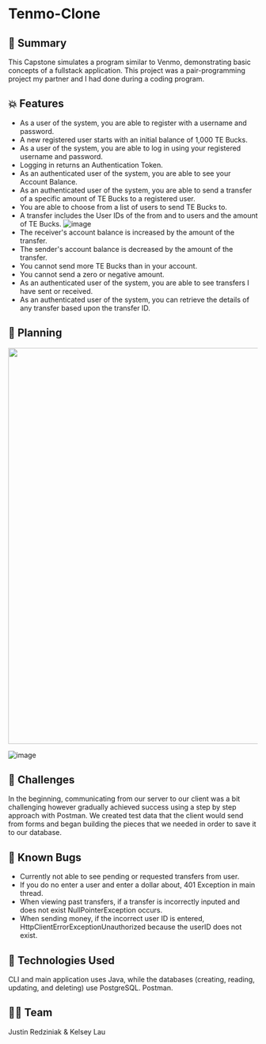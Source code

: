 # Tenmo-Clone

## 💸 Summary
This Capstone simulates a program similar to Venmo, demonstrating basic concepts of a fullstack application. This project was a pair-programming project my partner and I had done during a coding program.


## 💥 Features

- As a user of the system, you are able to register with a username and password.
- A new registered user starts with an initial balance of 1,000 TE Bucks.
- As a user of the system, you are able to log in using your registered username and password.
- Logging in returns an Authentication Token. 
- As an authenticated user of the system, you are able to see your Account Balance.
- As an authenticated user of the system, you are able to send a transfer of a specific amount of TE Bucks to a registered user.
- You are able to choose from a list of users to send TE Bucks to.
- A transfer includes the User IDs of the from and to users and the amount of TE Bucks.
![image](https://user-images.githubusercontent.com/47091126/160251016-4e464c09-b982-4a1f-b4e2-98764b970d47.png)
- The receiver's account balance is increased by the amount of the transfer.
- The sender's account balance is decreased by the amount of the transfer.
- You cannot send more TE Bucks than in your account.
- You cannot send a zero or negative amount.
- As an authenticated user of the system, you are able to see transfers I have sent or received.
- As an authenticated user of the system, you can retrieve the details of any transfer based upon the transfer ID.

## 📅 Planning
<p align ="center">
<img src="https://user-images.githubusercontent.com/47091126/160249955-55877d19-da45-4e96-974f-4f0520cc7a81.png" width = "700" height="800" />
  
![image](https://user-images.githubusercontent.com/47091126/160251079-0ebea963-7a9d-4a7b-8a05-74a78e652e08.png)
  
## 🥵 Challenges
In the beginning, communicating from our server to our client was a bit challenging however gradually achieved success using a step by step approach with Postman. We created test data that the client would send from forms and began building the pieces that we needed in order to save it to our database.

## 🐛 Known Bugs
- Currently not able to see pending or requested transfers from user. 
- If you do no enter a user and enter a dollar about, 401 Exception in main thread.
- When viewing past transfers, if a transfer is incorrectly inputed and does not exist NullPointerException occurs.
- When sending money, if the incorrect user ID is entered, HttpClientErrorExceptionUnauthorized because the userID does not exist. 
  
## 🚀 Technologies Used
CLI and main application uses Java, while the databases (creating, reading, updating, and deleting) use PostgreSQL. Postman.

## ✊🏼 Team
Justin Redziniak & Kelsey Lau


